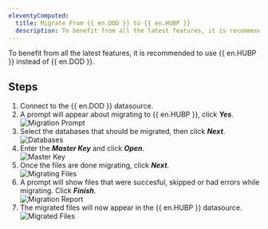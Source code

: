 ```yaml
---
eleventyComputed:
  title: Migrate From {{ en.DOD }} to {{ en.HUBP }}
  description: To benefit from all the latest features, it is recommended to use {{ en.HUBP }} instead of {{ en.DOD }}.
---
```

To benefit from all the latest features, it is recommended to use {{ en.HUBP }} instead of {{ en.DOD }}.

## Steps
1. Connect to the {{ en.DOD }} datasource.
1. A prompt will appear about migrating to {{ en.HUBP }}, click ***Yes***.  
![Migration Prompt](/img/en/kb/KB0028.png)
1. Select the databases that should be migrated, then click ***Next***.  
![Databases](/img/en/kb/KB0029.png)
1. Enter the ***Master Key*** and click ***Open***.  
![Master Key](/img/en/kb/KB0030.png)
1. Once the files are done migrating, click ***Next***.  
![Migrating Files](/img/en/kb/KB0031.png)
1. A prompt will show files that were succesful, skipped or had errors while migrating. Click ***Finish***.  
![Migration Report](/img/en/kb/KB0032.png)
1. The migrated files will now appear in the {{ en.HUBP }} datasource.  
![Migrated Files](/img/en/kb/KB0033.png)
